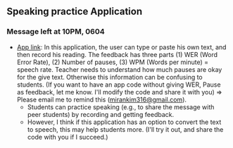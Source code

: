 ## Speaking practice Application

### Message left at 10PM, 0604
+ [App link](https://mk-316-speechfeedback.hf.space/): In this application, the user can type or paste his own text, and then record his reading. The feedback has three parts (1) WER (Word Error Rate), (2) Number of pauses, (3) WPM (Words per minute) = speech rate. Teacher needs to understand how much pauses are okay for the give text. Otherwise this information can be confusing to students. (If you want to have an app code without giving WER, Pause as feedback, let me know. I'll modify the code and share it with you) => Please email me to remind this (mirankim316@gmail.com).
  + Students can practice speaking (e.g., to share the message with peer students) by recording and getting feedback.  
  + However, I think if this application has an option to convert the text to speech, this may help students more. (I'll try it out, and share the code with you if I succeed.)
